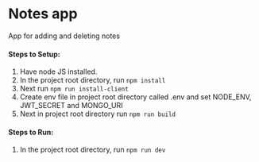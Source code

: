 # Notes app

App for adding and deleting notes

<h4>Steps to Setup:</h4>

1. Have node JS installed.
2. In the project root directory, run <code>npm install</code>
3. Next run <code>npm run install-client</code>
4. Create env file in project root directory called .env and set NODE_ENV, JWT_SECRET and MONGO_URI
5. Next in project root directory run <code>npm run build</code>

<h4>Steps to Run:</h4>

1. In the project root directory, run <code>npm run dev</code>
